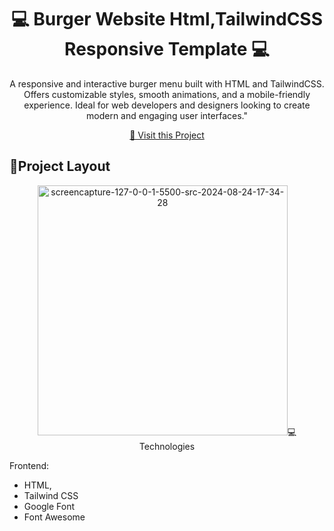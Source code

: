                   
 
<h1 align="center" style="font-weight: bold;">💻 Burger Website Html,TailwindCSS Responsive Template 💻</h1>



<p align="center">A responsive and interactive burger menu built with HTML and TailwindCSS. Offers customizable styles, smooth animations, and a mobile-friendly experience. Ideal for web developers and designers looking to create modern and engaging user interfaces."</p>

 <p align="center">
<a href="http://127.0.0.1:5500/index.html">📱 Visit this Project</a>
</p> 


<h2 id="layout">🎨Project Layout</h2>

<p align="center">
<img src="https://i.ibb.co/b624XWV/screencapture-127-0-0-1-5500-src-2024-08-24-17-34-28.png" alt="screencapture-127-0-0-1-5500-src-2024-08-24-17-34-28" border="0" width="400px> 

</p>

</br>


<h2 id="technologies">💻 Technologies</h2>

Frontend: 
- HTML, 
- Tailwind CSS
- Google Font
- Font Awesome 
